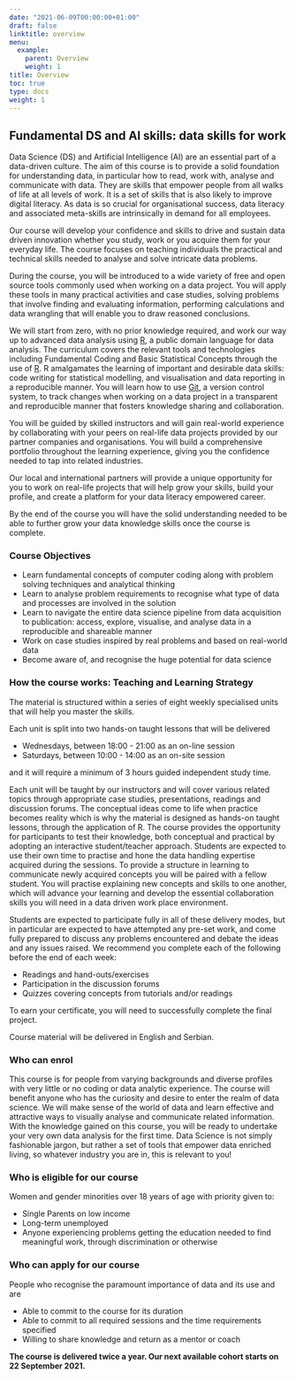 ```yaml
---
date: "2021-06-09T00:00:00+01:00"
draft: false
linktitle: overview
menu:
  example:
    parent: Overview
    weight: 1
title: Overview
toc: true
type: docs
weight: 1
---
```



## Fundamental DS and AI skills: data skills for work

Data Science (DS) and Artificial Intelligence (AI) are an essential part of a data-driven culture. The aim of this course is to provide a solid foundation for understanding data, in particular how to read, work with, analyse and communicate with data. They are skills that empower people from all walks of life at all levels of work. It is a set of skills that is also likely to improve digital literacy. As data is so crucial for organisational success, data literacy and associated meta-skills are intrinsically in demand for all employees. 

Our course will develop your confidence and skills to drive and sustain data driven innovation whether you study, work or you acquire them for your everyday life. The course focuses on teaching individuals the practical and technical skills needed to analyse and solve intricate data problems.

During the course, you will be introduced to a wide variety of free and open source tools commonly used when working on a data project. You will apply these tools in many practical activities and case studies, solving problems that involve finding and evaluating information, performing calculations and data wrangling that will enable you to draw reasoned conclusions.

We will start from zero, with no prior knowledge required, and work our way up to advanced data analysis using [R](https://www.r-project.org), a public domain language for data analysis. The curriculum covers the relevant tools and technologies including Fundamental Coding and Basic Statistical Concepts through the use of [R](https://cran.r-project.org). R amalgamates the learning of important and desirable data skills: code writing for statistical modelling, and visualisation and data reporting in a reproducible manner. You will learn how to use [Git](https://git-scm.com), a version control system, to track changes when working on a data project in a transparent and reproducible manner that fosters knowledge sharing and collaboration.  

You will be guided by skilled instructors and will gain real-world experience by collaborating with your peers on real-life data projects provided by our partner companies and organisations. You will build a comprehensive portfolio throughout the learning experience, giving you the confidence needed to tap into related industries.

Our local and international partners will provide a unique opportunity for you to work on real-life projects that will help grow your skills, build your profile, and create a platform for your data literacy empowered career.

By the end of the course you will have the solid understanding needed to be able to further grow your data knowledge skills once the course is complete.

### Course Objectives

*	Learn fundamental concepts of computer coding along with problem solving techniques and analytical thinking
*	Learn to analyse problem requirements to recognise what type of data and processes are involved in the solution
*	Learn to navigate the entire data science pipeline from data acquisition to publication: access, explore, visualise, and analyse data in a reproducible and shareable manner
*	Work on case studies inspired by real problems and based on real-world data
*	Become aware of, and recognise the huge potential for data science


### How the course works: Teaching and Learning Strategy

The material is structured within a series of eight weekly specialised units that will help you master the skills. 

Each unit is split into two hands-on taught lessons that will be delivered 

*	Wednesdays, between 18:00 - 21:00 as an on-line session
*	Saturdays, between 10:00 - 14:00 as an on-site session

and it will require a minimum of 3 hours guided independent study time. 


Each unit will be taught by our instructors and will cover various related topics through appropriate case studies, presentations, readings and discussion forums. The conceptual ideas come to life when practice becomes reality which is why the material is designed as hands-on taught lessons, through the application of R. The course provides the opportunity for participants to test their knowledge, both conceptual and practical by adopting an interactive student/teacher approach. Students are expected to use their own time to practise and hone the data handling expertise acquired during the sessions.
To provide a structure in learning to communicate newly acquired concepts you will be paired with a fellow student. You will practise explaining new concepts and skills to one another, which will advance your learning and develop the essential collaboration skills you will need in a data driven work place environment.

Students are expected to participate fully in all of these delivery modes, but in particular are expected to have attempted any pre-set work, and come fully prepared to discuss any problems encountered and debate the ideas and any issues raised. We recommend you complete each of the following before the end of each week:

*	Readings and hand-outs/exercises
*	Participation in the discussion forums
*	Quizzes covering concepts from tutorials and/or readings

To earn your certificate, you will need to successfully complete the final project.

Course material will be delivered in English and Serbian.

### Who can enrol

This course is for people from varying backgrounds and diverse profiles with very little or no coding or data analytic experience. The course will benefit anyone who has the curiosity and desire to enter the realm of data science. We will make sense of the world of data and learn effective and attractive ways to visually analyse and communicate related information. With the knowledge gained on this course, you will be ready to undertake your very own data analysis for the first time.
Data Science is not simply fashionable jargon, but rather a set of tools that empower data enriched 
living, so whatever industry you are in, this is relevant to you!

### Who is eligible for our course

Women and gender minorities over 18 years of age with priority given to:

*	Single Parents on low income
*	Long-term unemployed
*	Anyone experiencing problems getting the education needed to find meaningful work, through discrimination or otherwise

### Who can apply for our course

People who recognise the paramount importance of data and its use and are
+	Able to commit to the course for its duration
+	Able to commit to all required sessions and the time requirements specified
+	Willing to share knowledge and return as a mentor or coach

**The course is delivered twice a year. Our next available cohort starts on 22 September 2021.**
